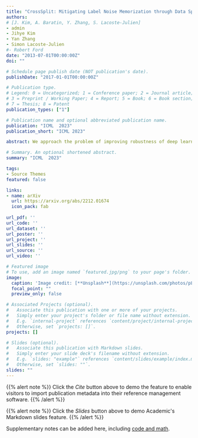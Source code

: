 ```yaml
---
title: "CrossSplit: Mitigating Label Noise Memorization through Data Splitting"
authors: 
# [J. Kim, A. Baratin, Y. Zhang, S. Lacoste-Julien] 
- admin
- Jihye Kim
- Yan Zhang
- Simon Lacoste-Julien
#- Robert Ford
date: "2013-07-01T00:00:00Z"
doi: ""

# Schedule page publish date (NOT publication's date).
publishDate: "2017-01-01T00:00:00Z"

# Publication type.
# Legend: 0 = Uncategorized; 1 = Conference paper; 2 = Journal article;
# 3 = Preprint / Working Paper; 4 = Report; 5 = Book; 6 = Book section;
# 7 = Thesis; 8 = Patent
publication_types: ["1"]

# Publication name and optional abbreviated publication name.
publication: "ICML  2023"
publication_short: "ICML 2023"

abstract: We approach the problem of improving robustness of deep learning algorithms in the presence of label noise. Building upon existing label correction and co-teaching methods, we propose a novel training procedure to mitigate the memorization of noisy labels, called CrossSplit, which uses a pair of neural networks trained on two disjoint parts of the dataset. CrossSplit combines two main ingredients: (i) Cross-split label correction. The idea is that, since the model trained on one part of the data cannot memorize example-label pairs from the other part, the training labels presented to each network can be smoothly adjusted by using the predictions of its peer network; (ii) Cross-split semi-supervised training. A network trained on one part of the data also uses the unlabeled inputs of the other part. Extensive experiments on CIFAR-10, CIFAR-100, Tiny-ImageNet and mini-WebVision datasets demonstrate that our method can outperform the current state-of-the-art up to 90% noise ratio.

# Summary. An optional shortened abstract.
summary: "ICML  2023"

tags:
- Source Themes
featured: false

links:
- name: arXiv
  url: https://arxiv.org/abs/2212.01674
  icon_pack: fab
  
url_pdf: ''
url_code: ''
url_dataset: ''
url_poster: ''
url_project: ''
url_slides: ''
url_source: ''
url_video: ''

# Featured image
# To use, add an image named `featured.jpg/png` to your page's folder. 
image:
  caption: 'Image credit: [**Unsplash**](https://unsplash.com/photos/pLCdAaMFLTE)'
  focal_point: ""
  preview_only: false

# Associated Projects (optional).
#   Associate this publication with one or more of your projects.
#   Simply enter your project's folder or file name without extension.
#   E.g. `internal-project` references `content/project/internal-project/index.md`.
#   Otherwise, set `projects: []`.
projects: []

# Slides (optional).
#   Associate this publication with Markdown slides.
#   Simply enter your slide deck's filename without extension.
#   E.g. `slides: "example"` references `content/slides/example/index.md`.
#   Otherwise, set `slides: ""`.
slides: ""
---
```


{{% alert note %}}
Click the *Cite* button above to demo the feature to enable visitors to import publication metadata into their reference management software.
{{% /alert %}}

{{% alert note %}}
Click the *Slides* button above to demo Academic's Markdown slides feature.
{{% /alert %}}

Supplementary notes can be added here, including [code and math](https://sourcethemes.com/academic/docs/writing-markdown-latex/).

